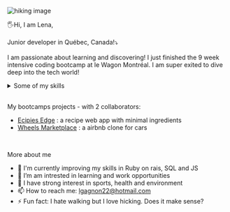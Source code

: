 ![hiking image](https://img.static-rmg.be/a/view/q75/w/h/1955784/teaser-jpg.jpg)

🖐Hi, I am Lena,
<br>
<br>
Junior developer in Québec, Canada!⤵
<br>
<br>
I am passionate about learning and discovering! I just finished the 9 week intensive coding bootcamp at le Wagon Montréal. I am super exited to dive deep into the tech world!

<details> 
 <summary> Some of my skills </summary>
 
 || Skills |
 |---:| -------|
 |   ~| Ruby on Rails|
 |   ~| Java Script |
 |   ~| SCSS, HTML, Bootstrap|
 |   ~| Heroku |
 |~|SQL|
 
</details>

<br>

My bootcamps projects - with 2 collaborators:

- [Ecipies Edge](https://github.com/Lennn375/Ecipies-Edge) : a recipe web app with minimal ingredients
- [Wheels Marketplace](https://github.com/rayaneBitchi/wheels) : a airbnb clone for cars
<br>

More about me

- 🌱 I'm currently improving my skills in Ruby on rais, SQL and JS
- 👯 I’m am intrested in learning and work opportunities
- 🤔 I have strong interest in sports, health and environment
- 📫 How to reach me: lgagnon22@hotmail.com
- ⚡ Fun fact: I hate walking but I love hicking. Does it make sense?
